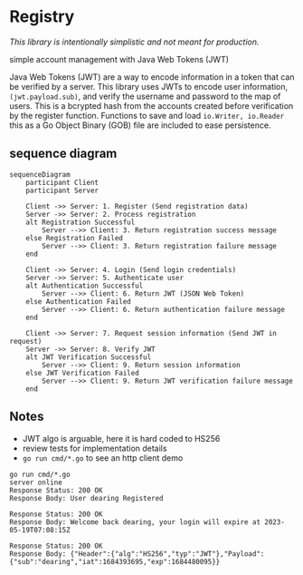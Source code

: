 # Registry

*This library is intentionally simplistic and not meant for production.*

simple account management with Java Web Tokens (JWT)

Java Web Tokens (JWT) are a way to encode information in a token that can be verified by a server. This library uses JWTs to encode user information, `(jwt.payload.sub)`, and verify the username and password to the map of users.  This is a bcrypted hash from the accounts created before verification by the register function.  Functions to save and load `io.Writer, io.Reader` this as a Go Object Binary (GOB) file are included to ease persistence.

## sequence diagram
```mermaid
sequenceDiagram
    participant Client
    participant Server

    Client ->> Server: 1. Register (Send registration data)
    Server ->> Server: 2. Process registration
    alt Registration Successful
        Server -->> Client: 3. Return registration success message
    else Registration Failed
        Server -->> Client: 3. Return registration failure message
    end

    Client ->> Server: 4. Login (Send login credentials)
    Server ->> Server: 5. Authenticate user
    alt Authentication Successful
        Server -->> Client: 6. Return JWT (JSON Web Token)
    else Authentication Failed
        Server -->> Client: 6. Return authentication failure message
    end

    Client ->> Server: 7. Request session information (Send JWT in request)
    Server ->> Server: 8. Verify JWT
    alt JWT Verification Successful
        Server -->> Client: 9. Return session information
    else JWT Verification Failed
        Server -->> Client: 9. Return JWT verification failure message
    end
```

## Notes
- JWT algo is arguable, here it is hard coded to HS256
- review tests for implementation details
- `go run cmd/*.go` to see an http client demo

```text
go run cmd/*.go
server online
Response Status: 200 OK
Response Body: User dearing Registered

Response Status: 200 OK
Response Body: Welcome back dearing, your login will expire at 2023-05-19T07:08:15Z

Response Status: 200 OK
Response Body: {"Header":{"alg":"HS256","typ":"JWT"},"Payload":{"sub":"dearing","iat":1684393695,"exp":1684480095}}
```
